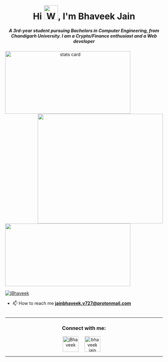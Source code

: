 <h1 align="center">Hi <img src="https://raw.githubusercontent.com/nixin72/nixin72/master/wave.gif" 
         alt="Waving hand animated gif"
         height="45"
         width="45" />, I'm Bhaveek Jain</h1>
<h5 align="center">
A 3rd-year student pursuing Bachelors in Computer Engineering, from Chandigarh University. I am a Crypto/Finance enthusiast and a Web developer  
</h5>

<p>
<a align= "center" href="https://github.com/bhaveek424">
<img alt= "stats card" height="200px" width="400" src="https://github-readme-streak-stats.herokuapp.com/?user=bhaveek424&theme=buefy">
<img align="right" height="350" width="400" src="https://cdn.dribbble.com/users/2238041/screenshots/4763918/working.gif" /> </a>
</p>
<img height="200px" width="400" src="https://github-readme-stats.vercel.app/api?username=bhaveek424&count_private=true&theme=buefy&show_icons=true" />

<p align="left"> <a href="https://twitter.com/jBhaveek" target="blank"><img src="https://img.shields.io/twitter/follow/jBhaveek?logo=twitter&style=for-the-badge" alt="jBhaveek" /></a> </p>

- 📫 How to reach me **jainbhaveek.v727@protonmail.com**
<br><br>
<hr>

<h3 align="center">Connect with me:</h3>
<p align="center">
<a href="https://twitter.com/jBhaveek" target="blank"><img align="center" src="https://img.icons8.com/cute-clipart/64/000000/twitter.png" alt="jBhaveek" height="50" width="50" /></a> &nbsp;&nbsp;&nbsp;
<a href="https://www.linkedin.com/in/bhaveek-jain-3590991a7/" target="blank"><img align="center" src="https://img.icons8.com/cute-clipart/64/000000/linkedin.png" alt="bhaveek jain" height="50" width="50" /></a>&nbsp;&nbsp;&nbsp;&nbsp;
</p>

<hr>


